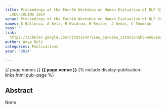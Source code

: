 ```yaml
---
title: Proceedings of the Fourth Workshop on Human Evaluation of NLP Systems (HumEval)@
  LREC-COLING 2024
venue: Proceedings of the Fourth Workshop on Human Evaluation of NLP Systems …, 2024
names: S Balloccu, A Belz, R Huidrom, E Reiter, J Sedoc, C Thomson
tags: ''
link: 
  https://scholar.google.com/citations?view_op=view_citation&hl=en&user=trwwiW4AAAAJ&pagesize=100&sortby=pubdate&citation_for_view=trwwiW4AAAAJ:kuK5TVdYjLIC
author: Anya Belz
categories: Publications
year: '2024'

---
```


*{{ page.names }}*
**{{ page.venue }}**
{% include display-publication-links.html pub=page %}
## Abstract

None